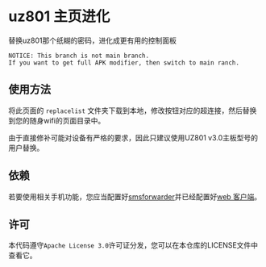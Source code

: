# uz801 主页进化
替换uz801那个纸糊的密码，进化成更有用的控制面板
```
NOTICE: This branch is not main branch.
If you want to get full APK modifier, then switch to main ranch.

```

## 使用方法
将此页面的 `replacelist` 文件夹下载到本地，修改按钮对应的超连接，然后替换到您的随身wifi的页面目录中。

由于直接修补可能对设备有严格的要求，因此只建议使用UZ801 v3.0主板型号的用户替换。

## 依赖
若要使用相关手机功能，您应当配置好[smsforwarder](https://gitee.com/pp/SmsForwarder)并已经配置好[web  客户端](https://gitee.com/pp/SmsForwarder/wikis/pages?sort_id=5944895&doc_id=1821427#来自机油开发的-web客户端)。

## 许可
本代码遵守`Apache License 3.0`许可证分发，您可以在本仓库的LICENSE文件中查看它。